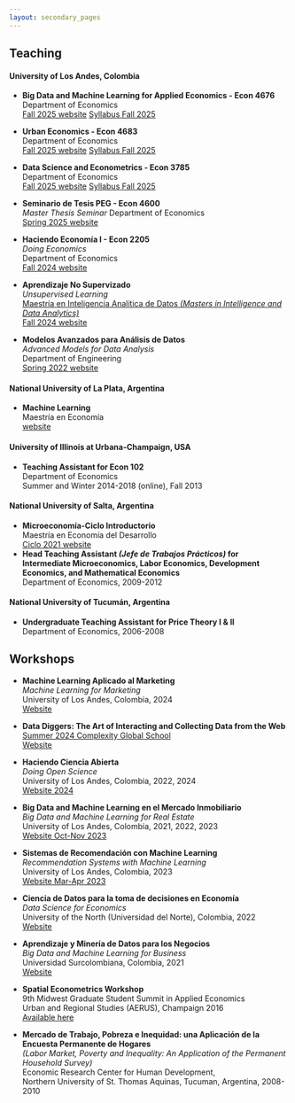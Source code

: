 ```yaml
---
layout: secondary_pages
---
```


## Teaching

#### University of Los Andes, Colombia

- **Big Data and Machine Learning for Applied Economics - Econ 4676**<br>
	 Department of Economics<br>
	 [Fall 2025 website](https://bloqueneon.uniandes.edu.co/d2l/home)
	 [Syllabus Fall 2025](teaching/Syllabus_BDML_202502.pdf)


- **Urban Economics - Econ 4683**<br>
	 Department of Economics<br>
	 [Fall 2025 website](https://bloqueneon.uniandes.edu.co/d2l/home)
	 [Syllabus Fall 2025](teaching/Urban/Syllabus_Urban_202520.pdf)


- **Data Science and Econometrics - Econ 3785**<br>
	 Department of Economics<br>
	 [Fall 2025 website](https://bloqueneon.uniandes.edu.co/d2l/home)
	 [Syllabus Fall 2025](teaching/Syllabus_DSEA_202502.pdf)


- **Seminario de Tesis PEG - Econ 4600**<br>
	*Master Thesis Seminar*
	 Department of Economics<br>
	 [Spring 2025 website](teaching/Tesis.html)


- **Haciendo Economía I - Econ 2205**<br>
	*Doing Economics* <br>
	 Department of Economics<br>
	 [Fall 2024 website](https://bloqueneon.uniandes.edu.co/d2l/home)


- **Aprendizaje No Supervizado**<br>
	*Unsupervised Learning* <br>
	[Maestría en Inteligencia Analítica de Datos *(Masters in Intelligence and Data Analytics)*](https://industrial.uniandes.edu.co/es/programa-academico/maestria-en-inteligencia-analitica-de-datos-MIAD)<br>
	 [Fall 2024 website](https://www.coursera.org/degrees/maestria-analitica-de-datos-uniandes)<br>
	 

- **Modelos Avanzados para Análisis de Datos**<br>
	*Advanced Models for Data Analysis* <br>
	 Department of Engineering<br>
	 [Spring 2022 website](teaching/MAAD.html )



#### National University of La Plata, Argentina
- **Machine Learning**<br>
	 Maestría en Economía <br>
	 [website](teaching/ML_UNLP.html)


#### University of Illinois at Urbana-Champaign, USA
- **Teaching Assistant for Econ 102**<br>
	 Department of Economics<br>
	 Summer and Winter 2014-2018 (online), Fall 2013

#### National University of Salta, Argentina
- **Microeconomía-Ciclo Introductorio**<br>
	 Maestría en Economía del Desarrollo<br>
	 [Ciclo 2021 website](teaching/IntroMicroMED.html)
- **Head Teaching Assistant *(Jefe de Trabajos Prácticos)* for Intermediate Microeconomics, Labor Economics, Development Economics, and  Mathematical Economics**<br>
	Department of Economics, 2009-2012 
	

#### National University of Tucumán, Argentina
- **Undergraduate Teaching Assistant for Price Theory I & II**<br>
	Department of Economics, 2006-2008

## Workshops

- **Machine Learning Aplicado al Marketing**<br>
	*Machine Learning for Marketing* <br>
	University of Los Andes, Colombia, 2024  <br>
	[Website](https://bloqueneon.uniandes.edu.co/d2l/home)

- **Data Diggers: The Art of Interacting and Collecting Data from the Web**<br>
		[Summer 2024 Complexity Global School](https://www.santafe.edu/info/2024-complexity-global-school/overview)<br>
		[Website ](https://ignaciomsarmiento.github.io/teaching/ComplexitySchool)
	
- **Haciendo Ciencia Abierta**<br>
	*Doing Open Science* <br>
	University of Los Andes, Colombia,  2022, 2024  <br>
	[Website 2024](https://ignaciomsarmiento.github.io/teaching/HCA)
	
- **Big Data and Machine Learning en el Mercado Inmobiliario**<br>
	*Big Data and Machine Learning for Real Estate* <br>
	University of Los Andes, Colombia, 2021, 2022, 2023  <br>
	[Website Oct-Nov 2023](https://ignaciomsarmiento.github.io/teaching/BDML)


- **Sistemas de Recomendación con Machine Learning**<br>
	*Recommendation Systems with Machine Learning* <br>
	University of Los Andes, Colombia, 2023  <br>
	[Website Mar-Apr 2023](https://ignaciomsarmiento.github.io/teaching/RecomSystems)


- **Ciencia de Datos para la toma de decisiones en Economía**<br>
	*Data Science for Economics* <br>
	 University of the North (Universidad del Norte), Colombia, 2022  <br>
	[Website](https://ignaciomsarmiento.github.io/teaching/UniNorte)



- **Aprendizaje y Minería de Datos para los Negocios**<br>
	*Big Data and Machine Learning for Business* <br>
	Universidad Surcolombiana, Colombia, 2021  <br>
	[Website](https://ignaciomsarmiento.github.io/teaching/BDML_USCO)



- **Spatial Econometrics Workshop** <br>
  9th Midwest Graduate Student Summit in Applied Economics <br>
  Urban and Regional Studies (AERUS), Champaign 2016 <br>
  [Available here](http://www.econ.uiuc.edu/~lab/workshop/)



- **Mercado de Trabajo, Pobreza e Inequidad: una Aplicación de la Encuesta Permanente de Hogares** <br>
	*(Labor Market, Poverty and Inequality: An Application of the Permanent Household Survey)* <br>
	Economic Research Center for Human Development, <br>
	Northern University of St. Thomas Aquinas, Tucuman, Argentina, 2008-2010

